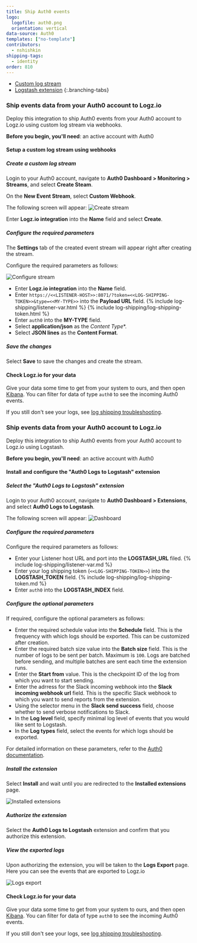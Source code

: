 ```yaml
---
title: Ship Auth0 events
logo:
  logofile: auth0.png
  orientation: vertical
data-source: Auth0
templates: ["no-template"]
contributors:
  - nshishkin
shipping-tags:
  - identity
order: 810
---
```


<!-- tabContainer:start -->
<div class="branching-container">

* [Custom log stream](#webhooks)
* [Logstash extension](#logstash)
{:.branching-tabs}

<!-- tab:start -->
<div id="webhooks">

### Ship events data from your Auth0 account to Logz.io

Deploy this integration to ship Auth0 events from your Auth0 account to Logz.io using custom log stream via webhooks.

**Before you begin, you'll need**: an active account with Auth0

<div class="tasklist">

#### Setup a custom log stream using webhooks

##### Create a custom log stream

Login to your Auth0 account, navigate to **Auth0 Dashboard > Monitoring > Streams**, and select **Create Steam**.
  
On the **New Event Stream**, select **Custom Webhook**.

The following screen will appear:
![Create stream](https://dytvr9ot2sszz.cloudfront.net/logz-docs/auth0/Auth0-logzio-integration.png)
  
Enter **Logz.io integration** into the **Name** field and select **Create**.


##### Configure the required parameters
  
The **Settings** tab of the created event stream will appear right after creating the stream.

Configure the required parameters as follows:

![Configure stream](https://dytvr9ot2sszz.cloudfront.net/logz-docs/auth0/webhook-auth0.png)

   * Enter **Logz.io integration** into the **Name** field.
   * Enter `https://<<LISTENER-HOST>>:8071/?token=<<LOG-SHIPPING-TOKEN>>&type=<<MY-TYPE>>` into the **Payload URL** field. {% include log-shipping/listener-var.html %} {% include log-shipping/log-shipping-token.html %}
   * Enter `auth0` into the **MY-TYPE** field.
   * Select **application/json** as the *Content Type**.
   * Select **JSON lines** as the **Content Format**.

##### Save the changes

Select **Save** to save the changes and create the stream.

#### Check Logz.io for your data

Give your data some time to get from your system to ours, and then open [Kibana](https://app.logz.io/#/dashboard/kibana). You can filter for data of type `auth0` to see the incoming Auth0 events.

If you still don't see your logs, see [log shipping troubleshooting]({{site.baseurl}}/user-guide/log-shipping/log-shipping-troubleshooting.html).

</div>

</div>
<!-- tab:end -->

<!-- tab:start -->
<div id="logstash">

### Ship events data from your Auth0 account to Logz.io

Deploy this integration to ship Auth0 events from your Auth0 account to Logz.io using Logstash.

**Before you begin, you'll need**: an active account with Auth0


<div class="tasklist">

#### Install and configure the "Auth0 Logs to Logstash" extension

##### Select the "Auth0 Logs to Logstash" extension

Login to your Auth0 account, navigate to **Auth0 Dashboard > Extensions**, and select **Auth0 Logs to Logstash**.

The following screen will appear:
![Dashboard](https://dytvr9ot2sszz.cloudfront.net/logz-docs/auth0/Dashboard_Logstash.png)

##### Configure the required parameters

Configure the required parameters as follows:

   * Enter your Listener host URL and port into the **LOGSTASH_URL** filed. {% include log-shipping/listener-var.md %}
   * Enter your log shipping token (`<<LOG-SHIPPING-TOKEN>>`) into the **LOGSTASH_TOKEN** field. {% include log-shipping/log-shipping-token.md %}
   * Enter `auth0` into the **LOGSTASH_INDEX** field.

##### Configure the optional parameters

If required, configure the optional parameters as follows:

   * Enter the required schedule value into the **Schedule** field. This is the frequency with which logs should be exported. This can be customized after creation.
   * Enter the required batch size value into the **Batch size** field. This is the number of logs to be sent per batch. Maximum is `100`. Logs are batched before sending, and multiple batches are sent each time the extension runs.
   * Enter the **Start from** value. This is the checkpoint ID of the log from which you want to start sending.
   * Enter the adrress for the Slack incoming webhook into the **Slack incoming webhook url** field. This is the specific Slack webhook to which you want to send reports from the extension.
   * Using the selector menu in the **Slack send success** field, choose whether to send verbose notifications to Slack.
   * In the **Log level** field, specify minimal log level of events that you would like sent to Logstash.
   * In the **Log types** field, select the events for which logs should be exported.

 For detailed information on these parameters, refer to the [Auth0 documentation](https://auth0.com/docs/extensions/export-logs-to-logstash).

##### Install the extension

Select **Install** and wait until you are redirected to the **Installed extensions** page.

![Installed extensions](https://dytvr9ot2sszz.cloudfront.net/logz-docs/auth0/Auth0_installed_extensions.png)

##### Authorize the extension

Select the **Auth0 Logs to Logstash** extension and confirm that you authorize this extension.

#####  View the exported logs

Upon authorizing the extension, you will be taken to the **Logs Export** page. Here you can see the events that are exported to Logz.io

![Logs export](https://dytvr9ot2sszz.cloudfront.net/logz-docs/auth0/Auth0_logs_export.png)

#### Check Logz.io for your data

Give your data some time to get from your system to ours, and then open [Kibana](https://app.logz.io/#/dashboard/kibana). You can filter for data of type `auth0` to see the incoming Auth0 events.

If you still don't see your logs, see [log shipping troubleshooting]({{site.baseurl}}/user-guide/log-shipping/log-shipping-troubleshooting.html).

</div>

</div>
<!-- tab:end -->

</div>
<!-- tabContainer:end -->

